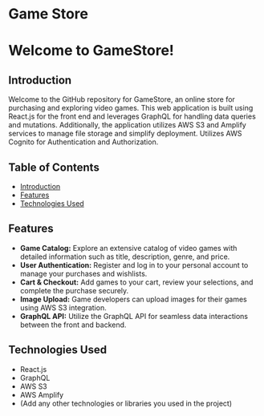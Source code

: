 # Game Store

# Welcome to GameStore!

## Introduction

Welcome to the GitHub repository for GameStore, an online store for purchasing and exploring video games. This web application is built using React.js for the front end and leverages GraphQL for handling data queries and mutations. Additionally, the application utilizes AWS S3 and Amplify services to manage file storage and simplify deployment. Utilizes AWS Cognito for Authentication and Authorization. 

## Table of Contents

- [Introduction](#introduction)
- [Features](#features)
- [Technologies Used](#technologies-used)


## Features

- **Game Catalog:** Explore an extensive catalog of video games with detailed information such as title, description, genre, and price.
- **User Authentication:** Register and log in to your personal account to manage your purchases and wishlists.
- **Cart & Checkout:** Add games to your cart, review your selections, and complete the purchase securely.
- **Image Upload:** Game developers can upload images for their games using AWS S3 integration.
- **GraphQL API:** Utilize the GraphQL API for seamless data interactions between the front and backend.

## Technologies Used

- React.js
- GraphQL
- AWS S3
- AWS Amplify
- (Add any other technologies or libraries you used in the project)


